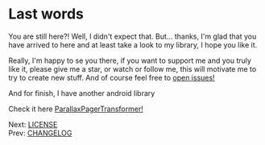 Last words
==========

You are still here?! Well, I didn't expect that. But... thanks, I'm glad that you have arrived to here and at least take a look to my library, I hope you like it.

Really, I'm happy to se you there, if you want to support me and you truly like it, please give me a star, or watch or follow me, this will motivate me to try to create new stuff. And of course feel free to [open issues!](https://github.com/xgc1986/RippleViews/issues)

And for finish, I have another android library

Check it here [ParallaxPagerTransformer!](https://github.com/xgc1986/ParallaxPagerTransformer)


Next: [LICENSE](LICENSE.md)<br>
Prev: [CHANGELOG](../CHANGELOG.md)